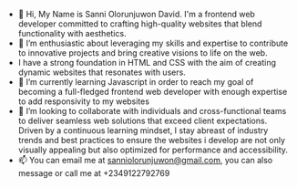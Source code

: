 - 👋 Hi, My Name is Sanni Olorunjuwon David. I'm a frontend web developer committed to crafting high-quality websites that blend functionality with aesthetics.
- 👀 I’m enthusiastic about leveraging my skills and expertise to contribute to innovative projects and bring creative visions to life on the web.
- I have a strong foundation in HTML and CSS with the aim of creating dynamic websites that resonates with users.
- 🌱 I’m currently learning Javascript in order to reach my goal of becoming a full-fledged frontend web developer with enough expertise to add responsivity to my websites
- 💞️ I’m looking to collaborate with individuals and cross-functional teams to deliver seamless web solutions that exceed client expectations. Driven by a continuous learning mindset, I stay abreast of industry trends and best practices to ensure the websites i develop are not only visually appealing but also optimized for performance and accessibility.
- 📫 You can email me at sanniolorunjuwon@gmail.com, you can also message or call me at +2349122792769
<!---
Juwondavid10/Juwondavid10 is a ✨ special ✨ repository because its `README.md` (this file) appears on your GitHub profile.
You can click the Preview link to take a look at your changes.
--->
